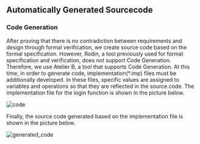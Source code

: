 ## Automatically Generated Sourcecode
### Code Generation
After proving that there is no contradiction between requirements and design through formal verification, we create source code based on the formal specification. However, Rodin, a tool previously used for formal specification and verification, does not support Code Generation. Therefore, we use Atelier B, a tool that supports Code Generation. At this time, in order to generate code, implementation(*.imp) files must be additionally developed. In these files, specific values are assigned to variables and operations so that they are reflected in the source code. The implementation file for the login function is shown in the picture below.

![code](https://user-images.githubusercontent.com/31889026/237872753-bc6718c1-99a8-4c15-9e8f-ac9f8d8e1b4b.png)

Finally, the source code generated based on the implementation file is shown in the picture below.

![generated_code](https://user-images.githubusercontent.com/31889026/237872907-216e84c4-7976-4a09-82fc-481372794a84.png)